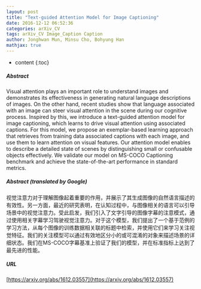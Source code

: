 ```yaml
---
layout: post
title: "Text-guided Attention Model for Image Captioning"
date: 2016-12-12 06:52:36
categories: arXiv_CV
tags: arXiv_CV Image_Caption Caption
author: Jonghwan Mun, Minsu Cho, Bohyung Han
mathjax: true
---
```


* content
{:toc}

##### Abstract
Visual attention plays an important role to understand images and demonstrates its effectiveness in generating natural language descriptions of images. On the other hand, recent studies show that language associated with an image can steer visual attention in the scene during our cognitive process. Inspired by this, we introduce a text-guided attention model for image captioning, which learns to drive visual attention using associated captions. For this model, we propose an exemplar-based learning approach that retrieves from training data associated captions with each image, and use them to learn attention on visual features. Our attention model enables to describe a detailed state of scenes by distinguishing small or confusable objects effectively. We validate our model on MS-COCO Captioning benchmark and achieve the state-of-the-art performance in standard metrics.

##### Abstract (translated by Google)
视觉注意力对于理解图像起着重要的作用，并展示了其生成图像的自然语言描述的有效性。另一方面，最近的研究表明，在认知过程中，与图像相关的语言可以引导场景中的视觉注意力。受此启发，我们引入了文字引导的图像字幕的注意模式，通过使用相关字幕学习驾驶视觉注意力。对于这个模型，我们提出了一个基于范例的学习方法，从每个图像的训练数据相关联的标题中检索，并使用它们来学习关注视觉特征。我们的关注模型可以通过有效地区分小的或可混淆的对象来描述场景的详细状态。我们在MS-COCO字幕基准上验证了我们的模型，并在标准指标上达到了最先进的性能。

##### URL
[https://arxiv.org/abs/1612.03557](https://arxiv.org/abs/1612.03557)


